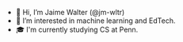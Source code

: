 - 👋 Hi, I’m Jaime Walter (@jm-wltr)
- 👀 I’m interested in machine learning and EdTech.
- 🎓 I'm currently studying CS at Penn.

<!---
jm-wltr/jm-wltr is a ✨ special ✨ repository because its `README.md` (this file) appears on your GitHub profile.
You can click the Preview link to take a look at your changes.
--->
